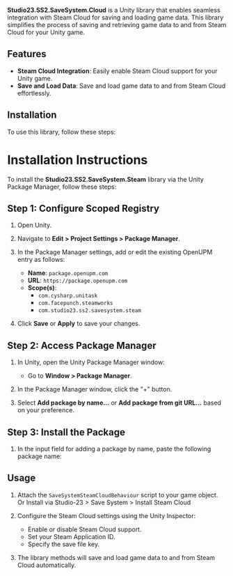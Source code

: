 **Studio23.SS2.SaveSystem.Cloud** is a Unity library that enables seamless integration with Steam Cloud for saving and loading game data. This library simplifies the process of saving and retrieving game data to and from Steam Cloud for your Unity game.

## Features

- **Steam Cloud Integration**: Easily enable Steam Cloud support for your Unity game.
- **Save and Load Data**: Save and load game data to and from Steam Cloud effortlessly.

## Installation

To use this library, follow these steps:


# Installation Instructions

To install the **Studio23.SS2.SaveSystem.Steam** library via the Unity Package Manager, follow these steps:

## Step 1: Configure Scoped Registry

1. Open Unity.
2. Navigate to **Edit > Project Settings > Package Manager**.
3. In the Package Manager settings, add or edit the existing OpenUPM entry as follows:

   - **Name**: `package.openupm.com`
   - **URL**: `https://package.openupm.com`
   - **Scope(s)**: 
     - `com.cysharp.unitask`
     - `com.facepunch.steamworks`
     - `com.studio23.ss2.savesystem.steam`

4. Click **Save** or **Apply** to save your changes.

## Step 2: Access Package Manager

1. In Unity, open the Unity Package Manager window:

   - Go to **Window > Package Manager**.

2. In the Package Manager window, click the "+" button.

3. Select **Add package by name...** or **Add package from git URL...** based on your preference.

## Step 3: Install the Package

1. In the input field for adding a package by name, paste the following package name:



## Usage

1. Attach the `SaveSystemSteamCloudBehaviour` script to your game object. Or Install via Studio-23 > Save System > Install Steam Cloud

2. Configure the Steam Cloud settings using the Unity Inspector:

   - Enable or disable Steam Cloud support.
   - Set your Steam Application ID.
   - Specify the save file key.

3. The library methods will save and load game data to and from Steam Cloud automatically.

